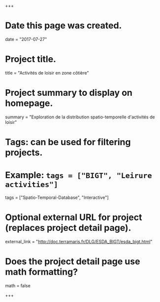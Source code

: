 +++
# Date this page was created.
date = "2017-07-27"

# Project title.
title = "Activités de loisir en zone côtière"

# Project summary to display on homepage.
summary = "Exploration de la distribution spatio-temporelle d'activités de loisir"



# Tags: can be used for filtering projects.
# Example: `tags = ["BIGT", "Leirure activities"]`
tags = ["Spatio-Temporal-Database", "Interactive"]

# Optional external URL for project (replaces project detail page).
external_link = "http://doc.terramaris.fr/DLG/ESDA_BIGT/esda_bigt.html"

# Does the project detail page use math formatting?
math = false

+++

